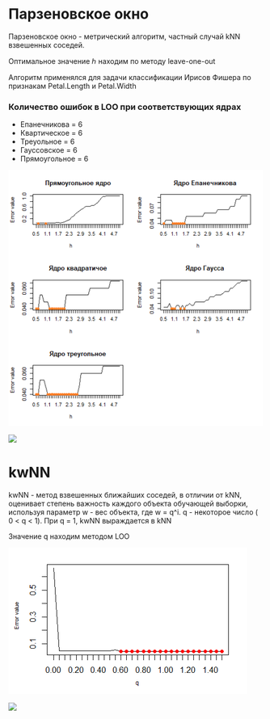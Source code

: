 # Парзеновское окно
Парзеновское окно - метрический алгоритм, частный случай kNN взвешенных соседей.

Оптимальное значение ℎ находим по методу leave-one-out

Алгоритм применялся для задачи классификации Ирисов Фишера по признакам Petal.Length
и Petal.Width

### Количество ошибок в LOO при соответствующих ядрах
- Епанечникова = 6 
- Квартическое = 6 
- Треуольное = 6 
- Гауссовское = 6
- Прямоугольное = 6

![](https://github.com/AJereli/SMPR/blob/master/grafic.png)

![](figures/img.png)

# kwNN
kwNN - метод взвешенных ближайших соседей, в отличии от kNN, оценивает степень важность каждого объекта обучающей выборки,
используя параметр w - вес объекта, где w = q^i. q - некоторое число ( 0 < q < 1). При q = 1, kwNN выраждается в kNN

Значение q находим методом LOO

![](https://github.com/AJereli/SMPR/blob/master/kwnn_g.png)

![](figures/img.png)
